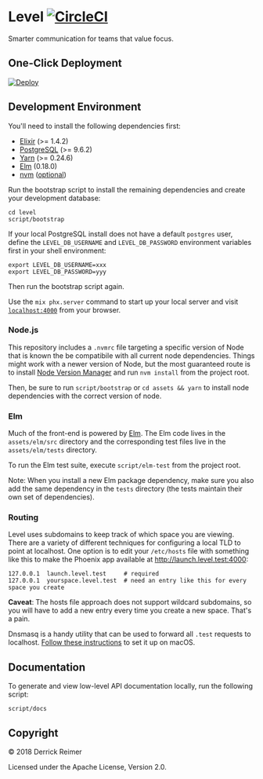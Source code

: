 # Level [![CircleCI](https://circleci.com/gh/djreimer/level.svg?style=svg&circle-token=2fe7b2b3bc5f5f1b2ad1c6bcb8267cd9bfeb0e9a)](https://circleci.com/gh/djreimer/level)

Smarter communication for teams that value focus.

## One-Click Deployment

[![Deploy](https://www.herokucdn.com/deploy/button.svg)](https://heroku.com/deploy?template=https://github.com/djreimer/level/tree/master)

## Development Environment

You'll need to install the following dependencies first:

- [Elixir](https://elixir-lang.org/install.html) (>= 1.4.2)
- [PostgreSQL](https://postgresapp.com/) (>= 9.6.2)
- [Yarn](https://yarnpkg.com/en/docs/install) (>= 0.24.6)
- [Elm](https://guide.elm-lang.org/install.html) (0.18.0)
- [nvm](https://github.com/creationix/nvm) ([optional](#nodejs))

Run the bootstrap script to install the remaining dependencies and create your
development database:

```
cd level
script/bootstrap
```

If your local PostgreSQL install does not have a default `postgres` user,
define the `LEVEL_DB_USERNAME` and `LEVEL_DB_PASSWORD` environment variables
first in your shell environment:

```
export LEVEL_DB_USERNAME=xxx
export LEVEL_DB_PASSWORD=yyy
```

Then run the bootstrap script again.

Use the `mix phx.server` command to start up your local server and visit
[`localhost:4000`](http://localhost:4000) from your browser.

### Node.js

This repository includes a `.nvmrc` file targeting a specific version of Node
that is known the be compatibile with all current node dependencies. Things might work
with a newer version of Node, but the most guaranteed route is to install
[Node Version Manager](https://github.com/creationix/nvm) and run `nvm install` from
the project root.

Then, be sure to run `script/bootstrap` or `cd assets && yarn` to install node dependencies
with the correct version of node.

### Elm

Much of the front-end is powered by [Elm](http://elm-lang.org/).
The Elm code lives in the `assets/elm/src` directory and the corresponding test files
live in the `assets/elm/tests` directory.

To run the Elm test suite, execute `script/elm-test` from the project root.

Note: When you install a new Elm package dependency, make sure you also add the same
dependency in the `tests` directory (the tests maintain their own set of dependencies).

### Routing

Level uses subdomains to keep track of which space you are viewing. There are a variety
of different techniques for configuring a local TLD to point at localhost. One option is to
edit your `/etc/hosts` file with something like this to make the Phoenix app available
at http://launch.level.test:4000:

```
127.0.0.1  launch.level.test     # required
127.0.0.1  yourspace.level.test  # need an entry like this for every space you create
```

**Caveat**: The hosts file approach does not support wildcard subdomains, so you
will have to add a new entry every time you create a new space. That's a pain.

Dnsmasq is a handy utility that can be used to forward all `.test` requests to localhost.
[Follow these instructions](http://asciithoughts.com/posts/2014/02/23/setting-up-a-wildcard-dns-domain-on-mac-os-x/) to set it up on macOS.

## Documentation

To generate and view low-level API documentation locally, run the following script:

```
script/docs
```

## Copyright

:copyright: 2018 Derrick Reimer

Licensed under the Apache License, Version 2.0.
